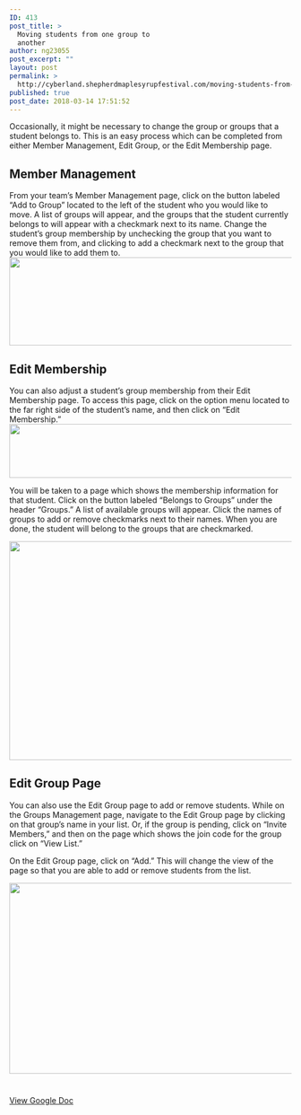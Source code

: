 ```yaml
---
ID: 413
post_title: >
  Moving students from one group to
  another
author: ng23055
post_excerpt: ""
layout: post
permalink: >
  http://cyberland.shepherdmaplesyrupfestival.com/moving-students-from-one-group-to-another
published: true
post_date: 2018-03-14 17:51:52
---
```

Occasionally, it might be necessary to change the group or groups that a student belongs to. This is an easy process which can be completed from either Member Management, Edit Group, or the Edit Membership page.
<h2>Member Management</h2>
From your team’s Member Management page, click on the button labeled “Add to Group” located to the left of the student who you would like to move. A list of groups will appear, and the groups that the student currently belongs to will appear with a checkmark next to its name. Change the student’s group membership by unchecking the group that you want to remove them from, and clicking to add a checkmark next to the group that you would like to add them to.

<img title="" src="http://cyberland.shepherdmaplesyrupfestival.com/wp-content/uploads/2018/03/null-1.png" alt="" width="624" height="157" />
<h2>Edit Membership</h2>
You can also adjust a student’s group membership from their Edit Membership page. To access this page, click on the option menu located to the far right side of the student’s name, and then click on “Edit Membership.”

<img title="" src="http://cyberland.shepherdmaplesyrupfestival.com/wp-content/uploads/2018/03/null-2.png" alt="" width="624" height="96" />

You will be taken to a page which shows the membership information for that student. Click on the button labeled “Belongs to Groups” under the header “Groups.” A list of available groups will appear. Click the names of groups to add or remove checkmarks next to their names. When you are done, the student will belong to the groups that are checkmarked.

<img title="" src="http://cyberland.shepherdmaplesyrupfestival.com/wp-content/uploads/2018/03/null-3.png" alt="" width="624" height="390" />
<h2>Edit Group Page</h2>
You can also use the Edit Group page to add or remove students. While on the Groups Management page, navigate to the Edit Group page by clicking on that group’s name in your list. Or, if the group is pending, click on “Invite Members,” and then on the page which shows the join code for the group click on “View List.”

On the Edit Group page, click on “Add.” This will change the view of the page so that you are able to add or remove students from the list.

<img title="" src="http://cyberland.shepherdmaplesyrupfestival.com/wp-content/uploads/2018/03/null-4.png" alt="" width="624" height="340" />

#

<a href="https://docs.google.com/document/d/1goqYik7NSNpFdxlYDEdR8EdEMFnD32R10VYAm4qGMXE/edit?usp=sharing">View Google Doc</a>